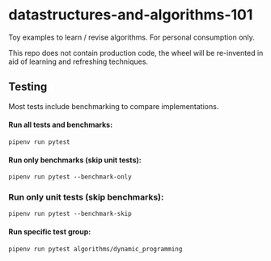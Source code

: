 # datastructures-and-algorithms-101

Toy examples to learn / revise algorithms. For personal consumption only.

This repo does not contain production code, the wheel will be re-invented in aid of learning and refreshing techniques.


## Testing

Most tests include benchmarking to compare implementations.

#### Run all tests and benchmarks:

`pipenv run pytest`

#### Run only benchmarks (skip unit tests):

`pipenv run pytest --benchmark-only`

### Run only unit tests (skip benchmarks):

`pipenv run pytest --benchmark-skip`

#### Run specific test group:

`pipenv run pytest algorithms/dynamic_programming`
